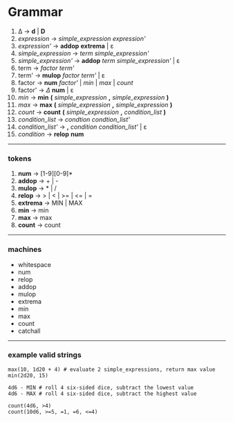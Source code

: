 # Grammar

1. Δ → **d** | **D**
3. _expression_ → _simple_expression_ _expression'_
4. _expression'_ → **addop** **extrema** | ε
5. _simple_expression_ → _term_ _simple_expression'_
6. _simple_expression'_ → **addop** _term_ _simple_expression'_ | ε
7. term → _factor_ _term'_
8. term' → **mulop** _factor_ _term'_ | ε
9. factor → **num** _factor'_ | _min_ | _max_ | _count_
10. factor' → _Δ_ **num** | ε
11. _min_ → **min** **(** _simple_expression_ **,** _simple_expression_ **)**
12. _max_ → **max** **(** _simple_expression_ **,** _simple_expression_ **)**
13. _count_ → **count** **(** _simple_expression_ **,** _condition_list_ **)**
14. _condition_list_ → _condtion_ _condtion_list'_
15. _condition_list'_ → **,** _condition_ _condition_list'_ | ε
16. _condition_ → **relop** **num**
---

### tokens
1. **num** → \[1-9\]\[0-9\]*
2. **addop** → + | -
3. **mulop** → * | /
4. **relop** → > | < | >= | <= | =
5. **extrema** → MIN | MAX
6. **min** → min
7. **max** → max
8. **count** → count
---

### machines
- whitespace
- num
- relop
- addop
- mulop
- extrema
- min
- max
- count
- catchall
---
### example valid strings

```
max(10, 1d20 + 4) # evaluate 2 simple_expressions, return max value
min(2d20, 15)

4d6 - MIN # roll 4 six-sided dice, subtract the lowest value
4d6 - MAX # roll 4 six-sided dice, subtract the highest value

count(4d6, >4)
count(10d6, >=5, =1, =6, <=4)
```

